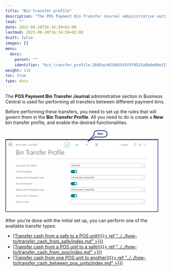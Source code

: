 ```yaml
---
title: "Bin transfer profile"
description: "The POS Payment Bin Transfer Journal administrative section in Business Central is used for performing all transfers between different payment bins."
lead: ""
date: 2023-09-20T16:34:59+02:00
lastmod: 2023-09-20T16:34:59+02:00
draft: false
images: []
menu:
  docs:
    parent: ""
    identifier: "bin_transfer_profile-2b05ac461b05543fdf0525a8b8e68e31"
weight: 114
toc: true
type: docs
---
```


The **POS Payment Bin Transfer Journal** administrative section in Business Central is used for performing all transfers between different payment bins. 

Before performing these transfers, you need to set up the rules that will govern them in the **Bin Transfer Profile**. All you need to do is create a **New** bin transfer profile, and enable the desired functionalities. 

![bin_transfer_profile](Images/bin_transfer_profile.png)

After you're done with the initial set up, you can perform one of the available transfer types:

- [<ins>Transfer cash from a safe to a POS unit<ins>]({{< ref "../../how-to/transfer_cash_from_safe/index.md" >}})
- [<ins>Transfer cash from a POS unit to a safe<ins>]({{< ref "../../how-to/transfer_cash_from_pos/index.md" >}})
- [<ins>Transfer cash from one POS unit to another<ins>]({{< ref "../../how-to/transfer_cash_between_pos_units/index.md" >}})